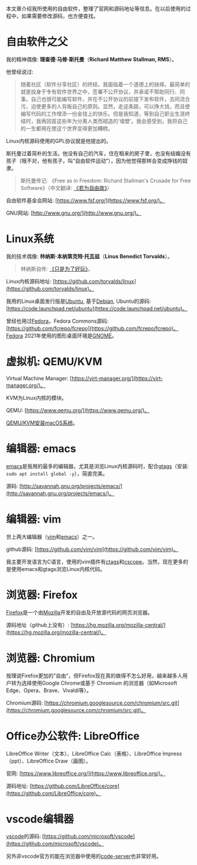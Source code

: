 本文章介绍我所使用的自由软件，整理了官网和源码地址等信息。在以后使用的过程中，如果需要修改源码，也方便查找。

# 自由软件之父

我的精神偶像: **理查德·马修·斯托曼**（**Richard Matthew Stallman, RMS**）。

他曾经说过:

> 随着社区（软件分享社区）的终结，我面临着一个道德上的抉择。最简单的就是投身于专有软件世界之中，签署不公开协议，并承诺不帮助同行、同事。自己也很可能编写软件，并在不公开协议的前提下发布软件，去同流合污，迫使更多的人背叛自己的原则。显然，走这条路，可以挣大钱，而且使编写代码的工作增添一份金钱上的快乐。但是我知道，等到自己职业生涯终结时，我再回首这些年为分离人类而砌造的‘墙壁’。我会感受到，我将自己的一生都用在使这个世界变得更加糟糕。

Linux内核源码使用的GPL协议就是他提出的。

斯托曼过着简朴的生活。他没有自己的汽车，住在租来的房子里，也没有结婚没有孩子（哦不对，他有孩子，叫“自由软件运动”），因为他觉得那样会变成挣钱的奴隶。

> 斯托曼传记: 《Free as in Freedom: Richard Stallman's Crusade for Free Software》（中文翻译: [《若为自由故》](https://book.douban.com/subject/26314527/)）

自由软件基金会网站: [https://www.fsf.org/](https://www.fsf.org/)。

GNU网站: [http://www.gnu.org/](http://www.gnu.org/)。

# Linux系统

我的技术偶像: **林纳斯·本纳第克特·托瓦兹**（**Linus Benedict Torvalds**）。

> 林纳斯自传: [《只是为了好玩》](https://book.douban.com/subject/25930025/)。

Linux内核源码地址: [https://github.com/torvalds/linux](https://github.com/torvalds/linux)。

我用的Linux桌面发行版是[Ubuntu](https://ubuntu.com/), 基于[Debian](https://www.debian.org/), Ubuntu的源码: [https://code.launchpad.net/ubuntu](https://code.launchpad.net/ubuntu)。

曾经也用过[Fedora](https://fedoraproject.org/)，Fedora Commons源码: [https://github.com/fcrepo/fcrepo](https://github.com/fcrepo/fcrepo)。Fedora 2021年使用的图形桌面环境是[GNOME](https://www.gnome.org/)。

# 虚拟机: QEMU/KVM

Virtual Machine Manager: [https://virt-manager.org/](https://virt-manager.org/)。

KVM为Linux内核的模块。

QEMU: [https://www.qemu.org/](https://www.qemu.org/)。

[QEMU/KVM安装macOS系统](https://chenxiaosong.com/src/macos/qemu-kvm-install-macos.html)。

# 编辑器: emacs

[emacs](http://www.gnu.org/software/emacs/)是我用的最多的编辑器，尤其是浏览Linux内核源码时，配合[gtags](https://www.gnu.org/software/global/)（安装: `sudo apt install global -y`），简直完美。

源码: [http://savannah.gnu.org/projects/emacs/](http://savannah.gnu.org/projects/emacs/)。

# 编辑器: vim

世上两大编辑器（[vim](https://www.vim.org/)和[emacs](http://www.gnu.org/software/emacs/)）之一。

github源码: [https://github.com/vim/vim](https://github.com/vim/vim)。

我主要开发语言为C语言，使用的vim插件有[ctags](http://ctags.sourceforge.net/)和[cscope](http://cscope.sourceforge.net/)。当然，现在更多的是使用emacs和gtags浏览Linux内核代码。

# 浏览器: Firefox

[Firefox](https://www.mozilla.org/en-US/firefox/)是一个由[Mozilla](https://www.mozilla.org/en-US/)开发的自由及开放源代码的网页浏览器。

源码地址（github上没有）: [https://hg.mozilla.org/mozilla-central/](https://hg.mozilla.org/mozilla-central/)。

# 浏览器: Chromium

按理说Firefox更加的“自由”，但Firefox现在真的做得不怎么好用，越来越多人用户转为选择使用Google Chrome或基于 Chromium 的浏览器（如Microsoft Edge、Opera、Brave、Vivaldi等）。

Chromium源码: [https://chromium.googlesource.com/chromium/src.git](https://chromium.googlesource.com/chromium/src.git)。

# Office办公软件: LibreOffice

LibreOffice Writer（文本）、LibreOffice Calc（表格）、LibreOffice Impress（ppt）、LibreOffice Draw（画图）。

官网: [https://www.libreoffice.org/](https://www.libreoffice.org/)。

源码地址: [https://github.com/LibreOffice/core](https://github.com/LibreOffice/core)。

# vscode编辑器

[vscode](https://code.visualstudio.com/)的源码: [https://github.com/microsoft/vscode](https://github.com/microsoft/vscode)。

另外非vscode官方的能在浏览器中使用的[code-server](https://github.com/coder/code-server)也非常好用。
